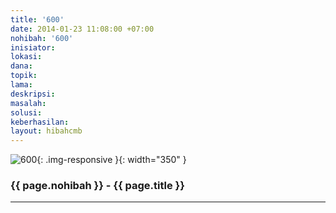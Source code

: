 ```yaml
---
title: '600'
date: 2014-01-23 11:08:00 +07:00
nohibah: '600'
inisiator: 
lokasi: 
dana: 
topik: 
lama: 
deskripsi: 
masalah: 
solusi: 
keberhasilan: 
layout: hibahcmb
---
```


![600](/static/img/hibahcmb/600.png){: .img-responsive }{: width="350" }

### {{ page.nohibah }} - {{ page.title }}

---
